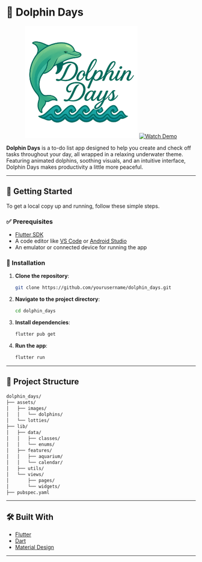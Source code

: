 # 🐬 Dolphin Days

<p align="center">
  <img src="assets/images/TitleLogo.png" alt="Dolphin Days Logo" width="300" />
  <a href="https://youtube.com/shorts/xlLkMWvqyUU?feature=share" target="_blank">
    <img src="" alt="Watch Demo" width="300" />
  </a>
</p>


**Dolphin Days** is a to-do list app designed to help you create and check off tasks throughout your day, all wrapped in a relaxing underwater theme. Featuring animated dolphins, soothing visuals, and an intuitive interface, Dolphin Days makes productivity a little more peaceful.

---

## 🚀 Getting Started

To get a local copy up and running, follow these simple steps.

### ✅ Prerequisites

- [Flutter SDK](https://flutter.dev/docs/get-started/install)
- A code editor like [VS Code](https://code.visualstudio.com/) or [Android Studio](https://developer.android.com/studio)
- An emulator or connected device for running the app

### 🔧 Installation

1. **Clone the repository**:
   ```bash
   git clone https://github.com/yourusername/dolphin_days.git
   ```

2. **Navigate to the project directory**:
   ```bash
   cd dolphin_days
   ```

3. **Install dependencies**:
   ```bash
   flutter pub get
   ```

4. **Run the app**:
   ```bash
   flutter run
   ```

---

## 📁 Project Structure

```plaintext
dolphin_days/
├── assets/
│   ├── images/
│   │   └── dolphins/
│   └── lotties/
├── lib/
│   ├── data/
│   │   ├── classes/
│   │   └── enums/
│   ├── features/
│   │   ├── aquarium/
│   │   └── calendar/
│   ├── utils/
│   └── views/
│       ├── pages/
│       └── widgets/
├── pubspec.yaml
```

---

## 🛠️ Built With

- [Flutter](https://flutter.dev/)
- [Dart](https://dart.dev/)
- [Material Design](https://m3.material.io/)

---

